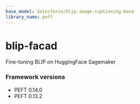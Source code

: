 ```yaml
---
base_model: Salesforce/blip-image-captioning-base
library_name: peft
---
```

# blip-facad
Fine-tuning BLIP on HuggingFace Sagemaker
### Framework versions

- PEFT 0.14.0
- PEFT 0.13.2